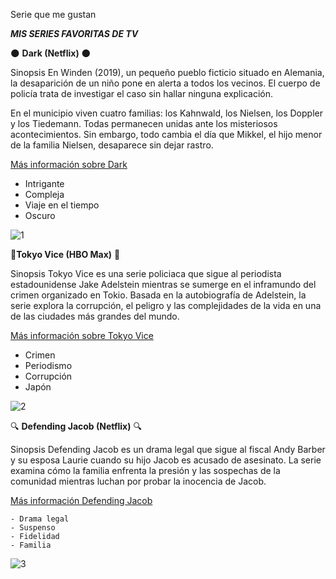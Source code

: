 
 Serie que me gustan


 ***MIS SERIES FAVORITAS DE TV***


  🌑 **Dark (Netflix)** 🌑

 Sinopsis
 En Winden (2019), un pequeño pueblo ficticio situado en Alemania, la desaparición de un niño pone en alerta a todos los vecinos. El cuerpo de policía trata de investigar el caso sin hallar ninguna explicación.

En el municipio viven cuatro familias: los Kahnwald, los Nielsen, los Doppler y los Tiedemann. Todas permanecen unidas ante los misteriosos acontecimientos. Sin embargo, todo cambia el día que Mikkel, el hijo menor de la familia Nielsen, desaparece sin dejar rastro.

[Más información sobre Dark]((https://es.wikipedia.org/wiki/Dark_(serie_de_televisión)))

- Intrigante
- Compleja
- Viaje en el tiempo
- Oscuro

![1](https://cdn.culturagenial.com/es/imagenes/dark-logo-cke.jpg)


🗼**Tokyo Vice (HBO Max)** 🗼



Sinopsis
Tokyo Vice es una serie policiaca que sigue al periodista estadounidense Jake Adelstein mientras se sumerge en el inframundo del crimen organizado en Tokio. Basada en la autobiografía de Adelstein, la serie explora la corrupción, el peligro y las complejidades de la vida en una de las ciudades más grandes del mundo.

[Más información sobre Tokyo Vice](https://de.wikipedia.org/wiki/Tokyo_Vice)

- Crimen
- Periodismo
- Corrupción
- Japón

![2](https://wallpapercave.com/wp/wp13705798.jpg)




🔍 **Defending Jacob (Netflix)** 🔍

Sinopsis
Defending Jacob es un drama legal que sigue al fiscal Andy Barber y su esposa Laurie cuando su hijo Jacob es acusado de asesinato. La serie examina cómo la familia enfrenta la presión y las sospechas de la comunidad mientras luchan por probar la inocencia de Jacob.

[Más información Defending Jacob](https://es.wikipedia.org/wiki/Defending_Jacob)

    - Drama legal
    - Suspenso
    - Fidelidad
    - Familia


![3](https://wallpapercave.com/wp/wp6575392.jpg)

    




